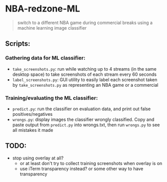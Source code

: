 # NBA-redzone-ML

> switch to a different NBA game during commercial breaks using a machine learning image classifier

## Scripts:

### Gathering data for ML classifier:

- `take_screenshots.py`: run while watching up to 4 streams (in the same desktop space) to take screenshots of each stream every 60 seconds
- `label_screenshots.py`: GUI utility to easily label each screenshot taken by `take_screenshots.py` as representing an NBA game or a commercial

### Training/evaluating the ML classifier:

- `predict.py`: run the classifier on evaluation data, and print out false positives/negatives
- `wrongs.py`: display images the classifier wrongly classified. Copy and paste output from `predict.py` into wrongs.txt, then run `wrongs.py` to see all mistakes it made

## TODO:

- stop using overlay at all?
  - or at least don't try to collect training screenshots when overlay is on
  - use iTerm transparency instead? or some other way to have transparency
